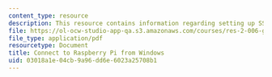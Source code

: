 ```yaml
---
content_type: resource
description: This resource contains information regarding setting up SSH.
file: https://ol-ocw-studio-app-qa.s3.amazonaws.com/courses/res-2-006-girls-who-build-cameras-summer-2016/03018a1e04cb9a96dd6e6023a25708b1_MITRES_2_006SUM16_Connect.pdf
file_type: application/pdf
resourcetype: Document
title: Connect to Raspberry Pi from Windows
uid: 03018a1e-04cb-9a96-dd6e-6023a25708b1
---
```

